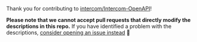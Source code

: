 Thank you for contributing to [intercom/Intercom-OpenAPI](https://github.com/intercom/Intercom-OpenAPI)!

**Please note that we cannot accept pull requests that directly modify the descriptions in this repo.** If you have identified a problem with the descriptions, [consider opening an issue instead](https://github.com/intercom/Intercom-OpenAPI/issues/new?template=schema-inaccuracy.md) :bow: